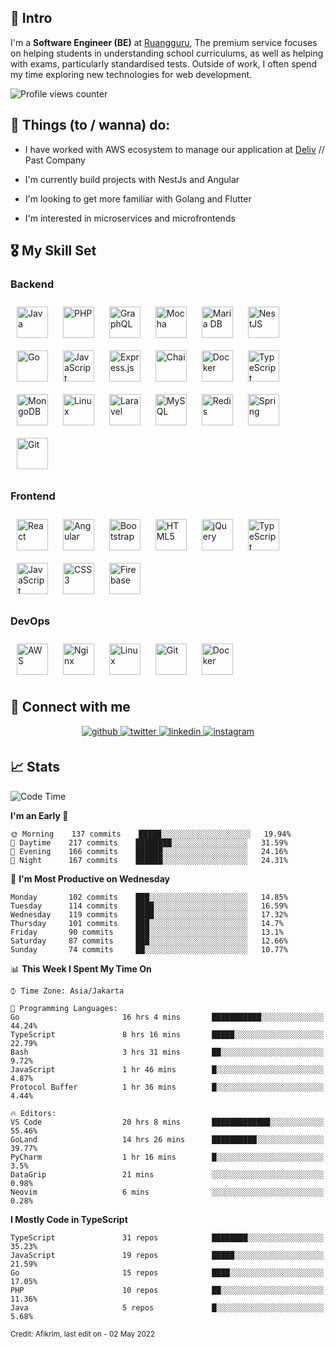 ## 🙇 Intro  
I'm a **Software Engineer (BE)** at [Ruangguru](https://ruangguru.com), The premium service focuses on helping students in understanding school curriculums, as well as helping with exams, particularly standardised tests. Outside of work, I often spend my time exploring new technologies for web development.  
  

![Profile views counter](https://komarev.com/ghpvc/?username=afikrim&&style=for-the-badge) 


## 📃 Things (to / wanna) do:  
- I have worked with AWS ecosystem to manage our application at [Deliv](https://kios.deliv.id) // Past Company  
  

- I'm currently build projects with NestJs and Angular  
  

- I'm looking to get more familiar with Golang and Flutter  
  

- I'm interested in microservices and microfrontends  


## 🎖️ My Skill Set  


### Backend  
<div align="left">  
<img style="margin: 10px" src="https://profilinator.rishav.dev/skills-assets/java-original-wordmark.svg" alt="Java" height="50" />  
<img style="margin: 10px" src="https://profilinator.rishav.dev/skills-assets/php-original.svg" alt="PHP" height="50" />  
<img style="margin: 10px" src="https://profilinator.rishav.dev/skills-assets/graphql.png" alt="GraphQL" height="50" />  
<img style="margin: 10px" src="https://profilinator.rishav.dev/skills-assets/mocha.png" alt="Mocha" height="50" />  
<img style="margin: 10px" src="https://profilinator.rishav.dev/skills-assets/mariadb.png" alt="Maria DB" height="50" />  
<img style="margin: 10px" src="https://profilinator.rishav.dev/skills-assets/nestjs.svg" alt="NestJS" height="50" />  
<img style="margin: 10px" src="https://profilinator.rishav.dev/skills-assets/go-original.svg" alt="Go" height="50" />  
<img style="margin: 10px" src="https://profilinator.rishav.dev/skills-assets/javascript-original.svg" alt="JavaScript" height="50" />  
<img style="margin: 10px" src="https://profilinator.rishav.dev/skills-assets/express-original-wordmark.svg" alt="Express.js" height="50" />  
<img style="margin: 10px" src="https://profilinator.rishav.dev/skills-assets/chai.png" alt="Chai" height="50" />  
<img style="margin: 10px" src="https://profilinator.rishav.dev/skills-assets/docker-original-wordmark.svg" alt="Docker" height="50" />  
<img style="margin: 10px" src="https://profilinator.rishav.dev/skills-assets/typescript-original.svg" alt="TypeScript" height="50" />  
<img style="margin: 10px" src="https://profilinator.rishav.dev/skills-assets/mongodb-original-wordmark.svg" alt="MongoDB" height="50" />  
<img style="margin: 10px" src="https://profilinator.rishav.dev/skills-assets/linux-original.svg" alt="Linux" height="50" />  
<img style="margin: 10px" src="https://profilinator.rishav.dev/skills-assets/laravel-plain-wordmark.svg" alt="Laravel" height="50" />  
<img style="margin: 10px" src="https://profilinator.rishav.dev/skills-assets/mysql-original-wordmark.svg" alt="MySQL" height="50" />  
<img style="margin: 10px" src="https://profilinator.rishav.dev/skills-assets/redis-original-wordmark.svg" alt="Redis" height="50" />  
<img style="margin: 10px" src="https://profilinator.rishav.dev/skills-assets/springio-icon.svg" alt="Spring" height="50" />  
<img style="margin: 10px" src="https://profilinator.rishav.dev/skills-assets/git-scm-icon.svg" alt="Git" height="50" />  
</div>  



### Frontend  
<div align="left">  
<img style="margin: 10px" src="https://profilinator.rishav.dev/skills-assets/react-original-wordmark.svg" alt="React" height="50" />  
<img style="margin: 10px" src="https://profilinator.rishav.dev/skills-assets/angularjs-original.svg" alt="Angular" height="50" />  
<img style="margin: 10px" src="https://profilinator.rishav.dev/skills-assets/bootstrap-plain.svg" alt="Bootstrap" height="50" />  
<img style="margin: 10px" src="https://profilinator.rishav.dev/skills-assets/html5-original-wordmark.svg" alt="HTML5" height="50" />  
<img style="margin: 10px" src="https://profilinator.rishav.dev/skills-assets/jquery.png" alt="jQuery" height="50" />  
<img style="margin: 10px" src="https://profilinator.rishav.dev/skills-assets/typescript-original.svg" alt="TypeScript" height="50" />  
<img style="margin: 10px" src="https://profilinator.rishav.dev/skills-assets/javascript-original.svg" alt="JavaScript" height="50" />  
<img style="margin: 10px" src="https://profilinator.rishav.dev/skills-assets/css3-original-wordmark.svg" alt="CSS3" height="50" />  
<img style="margin: 10px" src="https://profilinator.rishav.dev/skills-assets/firebase.png" alt="Firebase" height="50" />  
</div>  



### DevOps  
<div align="left">  
<img style="margin: 10px" src="https://profilinator.rishav.dev/skills-assets/amazonwebservices-original-wordmark.svg" alt="AWS" height="50" />  
<img style="margin: 10px" src="https://profilinator.rishav.dev/skills-assets/nginx-original.svg" alt="Nginx" height="50" />  
<img style="margin: 10px" src="https://profilinator.rishav.dev/skills-assets/linux-original.svg" alt="Linux" height="50" />  
<img style="margin: 10px" src="https://profilinator.rishav.dev/skills-assets/git-scm-icon.svg" alt="Git" height="50" />  
<img style="margin: 10px" src="https://profilinator.rishav.dev/skills-assets/docker-original-wordmark.svg" alt="Docker" height="50" />  
</div>  


## 🔗 Connect with me  
<div align="center">
<a href="https://github.com/afikrim" target="_blank">
<img src=https://img.shields.io/badge/github-%2324292e.svg?&style=for-the-badge&logo=github&logoColor=white alt=github style="margin-bottom: 5px;" />
</a>
<a href="https://twitter.com/aafikrim" target="_blank">
<img src=https://img.shields.io/badge/twitter-%2300acee.svg?&style=for-the-badge&logo=twitter&logoColor=white alt=twitter style="margin-bottom: 5px;" />
</a>
<a href="https://linkedin.com/in/afikrim" target="_blank">
<img src=https://img.shields.io/badge/linkedin-%231E77B5.svg?&style=for-the-badge&logo=linkedin&logoColor=white alt=linkedin style="margin-bottom: 5px;" />
</a>
<a href="https://instagram.com/aafikrim" target="_blank">
<img src=https://img.shields.io/badge/instagram-%23000000.svg?&style=for-the-badge&logo=instagram&logoColor=white alt=instagram style="margin-bottom: 5px;" />
</a>  
</div>  


## 📈 Stats  

<!--START_SECTION:waka-->
![Code Time](http://img.shields.io/badge/Code%20Time-582%20hrs%2033%20mins-blue)

**I'm an Early 🐤** 

```text
🌞 Morning    137 commits    █████░░░░░░░░░░░░░░░░░░░░   19.94% 
🌆 Daytime    217 commits    ████████░░░░░░░░░░░░░░░░░   31.59% 
🌃 Evening    166 commits    ██████░░░░░░░░░░░░░░░░░░░   24.16% 
🌙 Night      167 commits    ██████░░░░░░░░░░░░░░░░░░░   24.31%

```
📅 **I'm Most Productive on Wednesday** 

```text
Monday       102 commits    ███░░░░░░░░░░░░░░░░░░░░░░   14.85% 
Tuesday      114 commits    ████░░░░░░░░░░░░░░░░░░░░░   16.59% 
Wednesday    119 commits    ████░░░░░░░░░░░░░░░░░░░░░   17.32% 
Thursday     101 commits    ███░░░░░░░░░░░░░░░░░░░░░░   14.7% 
Friday       90 commits     ███░░░░░░░░░░░░░░░░░░░░░░   13.1% 
Saturday     87 commits     ███░░░░░░░░░░░░░░░░░░░░░░   12.66% 
Sunday       74 commits     ██░░░░░░░░░░░░░░░░░░░░░░░   10.77%

```


📊 **This Week I Spent My Time On** 

```text
⌚︎ Time Zone: Asia/Jakarta

💬 Programming Languages: 
Go                       16 hrs 4 mins       ███████████░░░░░░░░░░░░░░   44.24% 
TypeScript               8 hrs 16 mins       █████░░░░░░░░░░░░░░░░░░░░   22.79% 
Bash                     3 hrs 31 mins       ██░░░░░░░░░░░░░░░░░░░░░░░   9.72% 
JavaScript               1 hr 46 mins        █░░░░░░░░░░░░░░░░░░░░░░░░   4.87% 
Protocol Buffer          1 hr 36 mins        █░░░░░░░░░░░░░░░░░░░░░░░░   4.44%

🔥 Editors: 
VS Code                  20 hrs 8 mins       █████████████░░░░░░░░░░░░   55.46% 
GoLand                   14 hrs 26 mins      ██████████░░░░░░░░░░░░░░░   39.77% 
PyCharm                  1 hr 16 mins        █░░░░░░░░░░░░░░░░░░░░░░░░   3.5% 
DataGrip                 21 mins             ░░░░░░░░░░░░░░░░░░░░░░░░░   0.98% 
Neovim                   6 mins              ░░░░░░░░░░░░░░░░░░░░░░░░░   0.28%

```

**I Mostly Code in TypeScript** 

```text
TypeScript               31 repos            ████████░░░░░░░░░░░░░░░░░   35.23% 
JavaScript               19 repos            █████░░░░░░░░░░░░░░░░░░░░   21.59% 
Go                       15 repos            ████░░░░░░░░░░░░░░░░░░░░░   17.05% 
PHP                      10 repos            ██░░░░░░░░░░░░░░░░░░░░░░░   11.36% 
Java                     5 repos             █░░░░░░░░░░░░░░░░░░░░░░░░   5.68%

```



<!--END_SECTION:waka-->

<sub>Credit: Afikrim, last edit on - 02 May 2022</sub>
